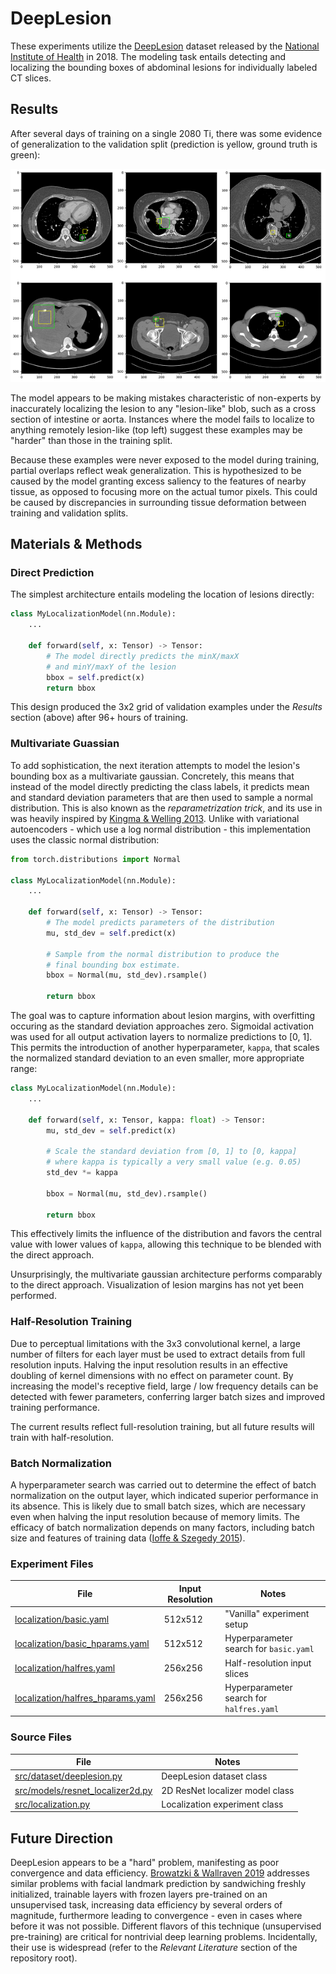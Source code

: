 # DeepLesion
These experiments utilize the [DeepLesion](https://nihcc.app.box.com/v/DeepLesion) dataset released by the [National Institute of Health](https://www.nih.gov/news-events/news-releases/nih-clinical-center-releases-dataset-32000-ct-images) in 2018. The modeling task entails detecting and localizing the bounding boxes of abdominal lesions for individually labeled CT slices.

## Results
After several days of training on a single 2080 Ti, there was some evidence of generalization to the validation split (prediction is yellow, ground truth is green):

![](images/initial_localization.png)

The model appears to be making mistakes characteristic of non-experts by inaccurately localizing the lesion to any "lesion-like" blob, such as a cross section of intestine or aorta. Instances where the model fails to localize to anything remotely lesion-like (top left) suggest these examples may be "harder" than those in the training split.

Because these examples were never exposed to the model during training, partial overlaps reflect weak generalization. This is hypothesized to be caused by the model granting excess saliency to the features of nearby tissue, as opposed to focusing more on the actual tumor pixels. This could be caused by discrepancies in surrounding tissue deformation between training and validation splits.

## Materials & Methods
### Direct Prediction
The simplest architecture entails modeling the location of lesions directly:

```python
class MyLocalizationModel(nn.Module):
    ...

    def forward(self, x: Tensor) -> Tensor:
        # The model directly predicts the minX/maxX
        # and minY/maxY of the lesion
        bbox = self.predict(x)        
        return bbox
```

This design produced the 3x2 grid of validation examples under the *Results* section (above) after 96+ hours of training.


### Multivariate Guassian
To add sophistication, the next iteration attempts to model the lesion's bounding box as a multivariate gaussian. Concretely, this means that instead of the model directly predicting the class labels, it predicts mean and standard deviation parameters that are then used to sample a normal distribution. This is also known as the *reparametrization trick*, and its use in was heavily inspired by [Kingma & Welling 2013](https://arxiv.org/abs/1312.6114). Unlike with variational autoencoders - which use a log normal distribution - this implementation uses the classic normal distribution:

```python
from torch.distributions import Normal

class MyLocalizationModel(nn.Module):
    ...

    def forward(self, x: Tensor) -> Tensor:
        # The model predicts parameters of the distribution
        mu, std_dev = self.predict(x)

        # Sample from the normal distribution to produce the
        # final bounding box estimate.
        bbox = Normal(mu, std_dev).rsample()
        
        return bbox
```

The goal was to capture information about lesion margins, with overfitting occuring as the standard deviation approaches zero. Sigmoidal activation was used for all output activation layers to normalize predictions to [0, 1]. This permits the introduction of another hyperparameter, `kappa`, that scales the normalized standard deviation to an even smaller, more appropriate range:

```python
class MyLocalizationModel(nn.Module):
    ...

    def forward(self, x: Tensor, kappa: float) -> Tensor:
        mu, std_dev = self.predict(x)

        # Scale the standard deviation from [0, 1] to [0, kappa]
        # where kappa is typically a very small value (e.g. 0.05)
        std_dev *= kappa

        bbox = Normal(mu, std_dev).rsample()
        
        return bbox
```

This effectively limits the influence of the distribution and favors the central value with lower values of `kappa`, allowing this technique to be blended with the direct approach.

Unsurprisingly, the multivariate gaussian architecture performs comparably to the direct approach. Visualization of lesion margins has not yet been performed.

### Half-Resolution Training
Due to perceptual limitations with the 3x3 convolutional kernel, a large number of filters for each layer must be used to extract details from full resolution inputs. Halving the input resolution results in an effective doubling of kernel dimensions with no effect on parameter count. By increasing the model's receptive field, large / low frequency details can be detected with fewer parameters, conferring larger batch sizes and improved training performance.

The current results reflect full-resolution training, but all future results will train with half-resolution.

### Batch Normalization
A hyperparameter search was carried out to determine the effect of batch normalization on the output layer, which indicated superior performance in its absence. This is likely due to small batch sizes, which are necessary even when halving the input resolution because of memory limits. The efficacy of batch normalization depends on many factors, including batch size and features of training data ([Ioffe & Szegedy 2015](https://arxiv.org/abs/1502.03167v3)).

### Experiment Files
| File                                                                 | Input Resolution | Notes
| -------------------------------------------------------------------- | ---------------- | ------
| [localization/basic.yaml](localization/basic.yaml)                   | 512x512          | "Vanilla" experiment setup
| [localization/basic_hparams.yaml](localization/basic_hparams.yaml)   | 512x512          | Hyperparameter search for `basic.yaml`
| [localization/halfres.yaml](localization/halfres.yaml)               | 256x256          | Half-resolution input slices
| [localization/halfres_hparams.yaml](localization/basic_hparams.yaml) | 256x256          | Hyperparameter search for `halfres.yaml`

### Source Files
| File                                                                     | Notes
| ------------------------------------------------------------------------ | ----- 
| [src/dataset/deeplesion.py](/src/dataset/deeplesion.py)                  | DeepLesion dataset class
| [src/models/resnet_localizer2d.py](/src/models/resnet_localizer2d.py)    | 2D ResNet localizer model class
| [src/localization.py](/src/localization.py)                              | Localization experiment class

## Future Direction
DeepLesion appears to be a "hard" problem, manifesting as poor convergence and data efficiency. [Browatzki & Wallraven 2019](https://arxiv.org/abs/1911.10448) addresses similar problems with facial landmark prediction by sandwiching freshly initialized, trainable layers with frozen layers pre-trained on an unsupervised task, increasing data efficiency by several orders of magnitude, furthermore leading to convergence - even in cases where before it was not possible. Different flavors of this technique (unsupervised pre-training) are critical for nontrivial deep learning problems. Incidentally, their use is widespread (refer to the *Relevant Literature* section of the repository root).

